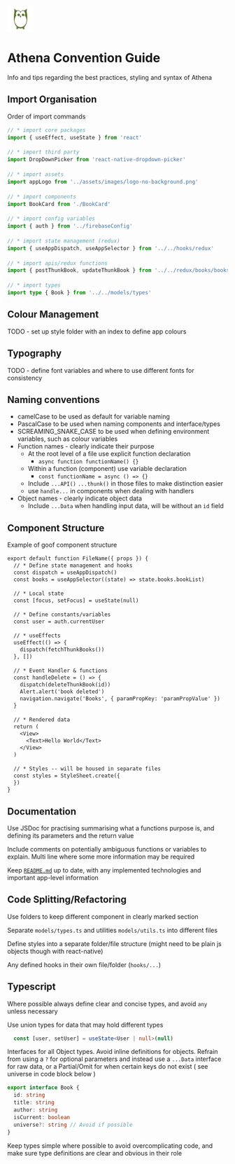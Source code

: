 <img src="./assets/images/athena-favicon-color.png" width=60 height=60> 

# Athena Convention Guide 

Info and tips regarding the best practices, styling and syntax of Athena

## Import Organisation
Order of import commands

```ts
// * import core packages
import { useEffect, useState } from 'react'

// * import third party
import DropDownPicker from 'react-native-dropdown-picker'

// * import assets
import appLogo from '../assets/images/logo-no-background.png'

// * import components
import BookCard from './BookCard'

// * import config variables
import { auth } from '../firebaseConfig'

// * import state management (redux)
import { useAppDispatch, useAppSelector } from '../../hooks/redux'

// * import apis/redux functions
import { postThunkBook, updateThunkBook } from '../../redux/books/booksSlice'

// * import types
import type { Book } from '../../models/types'
```

## Colour Management
TODO - set up style folder with an index to define app colours

## Typography
TODO - define font variables and where to use different fonts for consistency

## Naming conventions
- camelCase to be used as default for variable naming
- PascalCase to be used when naming components and interface/types
- SCREAMING_SNAKE_CASE to be used when defining environment variables, such as colour variables 
- Function names - clearly indicate their purpose
  - At the root level of a file use explicit function declaration
    - `async function functionName() {}`
  - Within a function (component) use variable declaration
    - `const functionName = async () => {}`
  - Include `...API()` `...thunk()` in those files to make distinction easier
  - use `handle...` in components when dealing with handlers
- Object names - clearly indicate object data
  - Include `...Data` when handling input data, will be without an `id` field

## Component Structure

Example of goof component structure

```tsx
export default function FileName({ props }) {
  // * Define state management and hooks
  const dispatch = useAppDispatch()
  const books = useAppSelector((state) => state.books.bookList)

  // * Local state
  const [focus, setFocus] = useState(null)

  // * Define constants/variables
  const user = auth.currentUser

  // * useEffects
  useEffect(() => {
    dispatch(fetchThunkBooks())
  }, [])

  // * Event Handler & functions
  const handleDelete = () => {
    dispatch(deleteThunkBook(id))
    Alert.alert('book deleted')
    navigation.navigate('Books', { paramPropKey: 'paramPropValue' })
  }

  // * Rendered data
  return (
    <View>
      <Text>Hello World</Text>
    </View>
  )

  // * Styles -- will be housed in separate files
  const styles = StyleSheet.create({
  })
}
```

## Documentation
Use JSDoc for practising summarising what a functions purpose is, and defining its parameters and the return value

Include comments on potentially ambiguous functions or variables to explain. Multi line where some more information may be required

Keep [`README.md`](./README.md) up to date, with any implemented technologies and important app-level information

## Code Splitting/Refactoring

Use folders to keep different component in clearly marked section

Separate `models/types.ts` and utilities `models/utils.ts` into different files

Define styles into a separate folder/file structure (might need to be plain js objects though with react-native)

Any defined hooks in their own file/folder (`hooks/...`)

## Typescript

Where possible always define clear and concise types, and avoid `any` unless necessary

Use union types for data that may hold different types

```ts
  const [user, setUser] = useState<User | null>(null)
```

Interfaces for all Object types. Avoid inline definitions for objects. Refrain from using a `?` for optional parameters and instead use a `...Data` interface for raw data, or a Partial/Omit for when certain keys do not exist ( see universe in code block below )

```ts
export interface Book {
  id: string
  title: string
  author: string
  isCurrent: boolean
  universe?: string // Avoid if possible
}
```

Keep types simple where possible to avoid overcomplicating code, and make sure type definitions are clear and obvious in their role